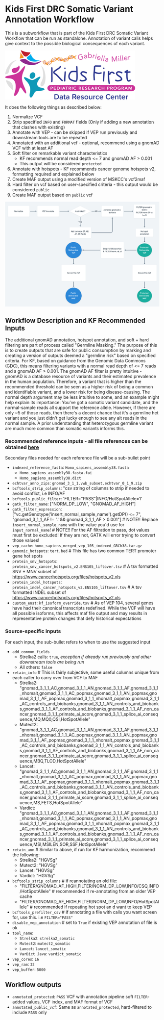 # Kids First DRC Somatic Variant Annotation Workflow
This is a subworkflow that is part of the Kids First DRC Somatic Variant Workflow that can be run as standalone.
Annotation of variant calls helps give context to the possible biological consequences of each variant.

![data service logo](https://github.com/d3b-center/d3b-research-workflows/raw/master/doc/kfdrc-logo-sm.png)

It does the following things as described below:

1. Normalize VCF
1. Strip specified `INFO` and `FORMAT` fields (Only if adding a new annotation that clashes with existing)
1. Annotate with VEP - can be skipped if VEP run previously and downstream tools are to be repeated
1. Annotated with an additional vcf - optional, recommend using a gnomAD VCF with at least AF
1. Soft filter on remarkable variant characteristics
   - KF recommends normal read depth <= 7 and gnomAD AF > 0.001
   - This output will be considered `protected`
1. Annotate with hotspots - KF recommends cancer genome hotspots v2, formatting required and explained below
1. Create MAF output using a modified version of MSKCC's vcf2maf
1. Hard filter on vcf based on user-specified criteria - this output would be considered `public`
1. Create MAF output based on `public` vcf

![annot workflow flowchart](../docs/somatic_annotation_wf.png)

## Workflow Description and KF Recommended Inputs
The additional gnomAD annotation, hotspot annotation, and soft + hard filtering are part of process called "Germline Masking."
The purpose of this is to create outputs that are safe for public consumption by marking and creating a version of outputs deemed a "germline risk" based on specified criteria.
For KF, based on guidance from the Genomic Data Commons (GDC), this means filtering variants with a normal read depth of <= 7 reads and a gnomAD AF > 0.001.
The gnomAD AF filter is pretty intuitive - gnomAD is a database resource of variants and their estimated prevalence in the human population.
Therefore, a variant that is higher than the recommended threshold can be seen as a higher risk of being a common and identifiable variant, and a lower risk for being disease-causing.
The normal depth argument may be less intuitive to some, and an example might help explain its importance:
You've got a somatic variant candidate, and the normal-sample reads all support the reference allele.
However,  if there are only ~5 of those reads, then there's a decent chance that it's a germline het variant and you just didn't get lucky enough to see any alt reads in the normal sample.
A prior understanding that heterozygous germline variant are much more common than somatic variants informs this.

### Recommended reference inputs - all file references can be obtained [here](https://cavatica.sbgenomics.com/u/kfdrc-harmonization/kf-references/)
Secondary files needed for each reference file will be a sub-bullet point
 - `indexed_reference_fasta`: `Homo_sapiens_assembly38.fasta`
   - `Homo_sapiens_assembly38.fasta.fai`
   - `Homo_sapiens_assembly38.dict`
 - `echtvar_anno_zips`: `gnomad_3_1_1.vwb_subset.echtvar_0_1_9.zip`
 - `bcftools_strip_columns`: "csv string of columns to strip if needed to avoid conflict, i.e INFO/AF
 - `bcftools_public_filter`: 'FILTER="PASS"|INFO/HotSpotAllele=1'
 - `gatk_filter_name`: ["NORM_DP_LOW", "GNOMAD_AF_HIGH"]
 - `gatk_filter_expression`: ["vc.getGenotype('insert_normal_sample_name').getDP() <= 7", "gnomad_3_1_1_AF != '.' && gnomad_3_1_1_AF > 0.001"] # NOTE!! Replace `insert_normal_sample_name` with the value you'd use for `input_normal_name`! # NOTE!! For the AF filtration to pass, dot values must first be excluded! If they are not, GATK will error trying to convert those values!
 - `vep_cache`: `homo_sapiens_merged_vep_105_indexed_GRCh38.tar.gz`
 - `genomic_hotspots`: `tert.bed` # This file has two common TERT promoter gene hot spots
 - `protein_snv_hotspots`: `protein_snv_cancer_hotspots_v2.ENS105_liftover.tsv` # A tsv formatted SNV + MNV subset of https://www.cancerhotspots.org/files/hotspots_v2.xls
 - `protein_indel_hotspots`: `protein_indel_cancer_hotspots_v2.ENS105_liftover.tsv` # A tsv formatted INDEL subset of https://www.cancerhotspots.org/files/hotspots_v2.xls
 - `custom_enst`: `kf_isoform_override.tsv` # As of VEP 104, several genes have had their canonical transcripts redefined. While the VCF will have all possible isoforms, this affects maf file output and may results in representative protein changes that defy historical expectations

### Source-specific inputs
For each input, the sub-bullet refers to when to use the suggested input
 - `add_common_fields`
   - Strelka2 calls: `true`, *exception if already run previously and other downstream tools are being run*
   - All others: `false`
 - `retain_info` # This is fairly subjective, some useful columns unique from each caller to carry over from VCF to MAF
   - Strelka2: "gnomad_3_1_1_AC,gnomad_3_1_1_AN,gnomad_3_1_1_AF,gnomad_3_1_1_nhomalt,gnomad_3_1_1_AC_popmax,gnomad_3_1_1_AN_popmax,gnomad_3_1_1_AF_popmax,gnomad_3_1_1_nhomalt_popmax,gnomad_3_1_1_AC_controls_and_biobanks,gnomad_3_1_1_AN_controls_and_biobanks,gnomad_3_1_1_AF_controls_and_biobanks,gnomad_3_1_1_AF_non_cancer,gnomad_3_1_1_primate_ai_score,gnomad_3_1_1_splice_ai_consequence,MQ,MQ0,QSI,HotSpotAllele"
   - Mutect2: "gnomad_3_1_1_AC,gnomad_3_1_1_AN,gnomad_3_1_1_AF,gnomad_3_1_1_nhomalt,gnomad_3_1_1_AC_popmax,gnomad_3_1_1_AN_popmax,gnomad_3_1_1_AF_popmax,gnomad_3_1_1_nhomalt_popmax,gnomad_3_1_1_AC_controls_and_biobanks,gnomad_3_1_1_AN_controls_and_biobanks,gnomad_3_1_1_AF_controls_and_biobanks,gnomad_3_1_1_AF_non_cancer,gnomad_3_1_1_primate_ai_score,gnomad_3_1_1_splice_ai_consequence,MBQ,TLOD,HotSpotAllele"
   - Lancet: "gnomad_3_1_1_AC,gnomad_3_1_1_AN,gnomad_3_1_1_AF,gnomad_3_1_1_nhomalt,gnomad_3_1_1_AC_popmax,gnomad_3_1_1_AN_popmax,gnomad_3_1_1_AF_popmax,gnomad_3_1_1_nhomalt_popmax,gnomad_3_1_1_AC_controls_and_biobanks,gnomad_3_1_1_AN_controls_and_biobanks,gnomad_3_1_1_AF_controls_and_biobanks,gnomad_3_1_1_AF_non_cancer,gnomad_3_1_1_primate_ai_score,gnomad_3_1_1_splice_ai_consequence,MS,FETS,HotSpotAllele"
   - Vardict: "gnomad_3_1_1_AC,gnomad_3_1_1_AN,gnomad_3_1_1_AF,gnomad_3_1_1_nhomalt,gnomad_3_1_1_AC_popmax,gnomad_3_1_1_AN_popmax,gnomad_3_1_1_AF_popmax,gnomad_3_1_1_nhomalt_popmax,gnomad_3_1_1_AC_controls_and_biobanks,gnomad_3_1_1_AN_controls_and_biobanks,gnomad_3_1_1_AF_controls_and_biobanks,gnomad_3_1_1_AF_non_cancer,gnomad_3_1_1_primate_ai_score,gnomad_3_1_1_splice_ai_consequence,MSI,MSILEN,SOR,SSF,HotSpotAllele"
 - `retain_ann` # Similar to above, if run for KF harmonization, recommend the following:
   - Strelka2: "HGVSg"
   - Mutect2: "HGVSg"
   - Lancet: "HGVSg"
   - Vardict: "HGVSg"
 - `bcftools_strip_columns` # if reannotating an old file:
   - "FILTER/GNOMAD_AF_HIGH,FILTER/NORM_DP_LOW,INFO/CSQ,INFO/HotSpotAllele" # recommended if re-annotating from an older VEP cache
   - "FILTER/GNOMAD_AF_HIGH,FILTER/NORM_DP_LOW,INFO/HotSpotAllele" # recommended if repeating hot spot an d want to keep VEP
 - `bcftools_prefilter_csv` # if annotating a file with calls you want screen for, use this. i.e `FILTER="PASS"`
 - `disable_vep_annotation` # set to `True` if existing VEP annotation of file is ok
 - `tool_name`:
   - `Strelka2`: `strelka2_somatic`
   - `Mutect2`: `mutect2_somatic`
   - `Lancet`: `lancet_somatic`
   - `VarDict Java`: `vardict_somatic`
 - `vep_cores`: `16`
 - `vep_ram`: `32`
 - `vep_buffer`: `5000`

## Workflow outputs
 - `annotated_protected`: `PASS` VCF with annotation pipeline soft `FILTER`-added values, VCF index, and MAF format of VCF
 - `annotated_public_vcf`: Same as `annotated_protected`, hard-filtered to include `PASS` only
